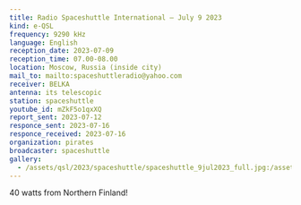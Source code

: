 ```yaml
---
title: Radio Spaceshuttle International — July 9 2023
kind: e-QSL
frequency: 9290 kHz
language: English
reception_date: 2023-07-09
reception_time: 07.00-08.00
location: Moscow, Russia (inside city)
mail_to: mailto:spaceshuttleradio@yahoo.com
receiver: BELKA
antenna: its telescopic
station: spaceshuttle
youtube_id: mZkF5o1qxXQ
report_sent: 2023-07-12
responce_sent: 2023-07-16
responce_received: 2023-07-16
organization: pirates
broadcaster: spaceshuttle
gallery:
  - /assets/qsl/2023/spaceshuttle/spaceshuttle_9jul2023_full.jpg:/assets/qsl/2023/spaceshuttle/spaceshuttle_9jul2023_small.jpg
---
```


40 watts from Northern Finland!
